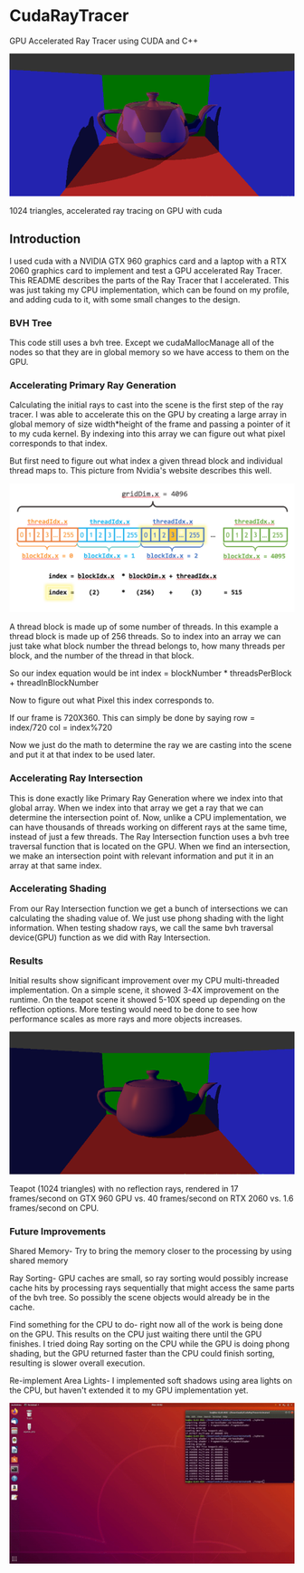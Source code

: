 # CudaRayTracer
GPU Accelerated Ray Tracer using CUDA and C++

![alt_text](https://raw.githubusercontent.com/boonemiller/CudaRayTracer/master/teapotReflection.bmp)

1024 triangles, accelerated ray tracing on GPU with cuda

## Introduction

I used cuda with a NVIDIA GTX 960 graphics card and a laptop with a RTX 2060 graphics card to implement and test a GPU accelerated Ray Tracer. This README describes the parts
of the Ray Tracer that I accelerated. This was just taking my CPU implementation, which can be found on my profile, and adding cuda to it, with some small changes to the design.

### BVH Tree

This code still uses a bvh tree. Except we cudaMallocManage all of the nodes so that they are in global memory so we have access to them on the GPU.


### Accelerating Primary Ray Generation

Calculating the initial rays to cast into the scene is the first step of the ray tracer. I was able to accelerate this on the GPU
by creating a large array in global memory of size width*height of the frame and passing a pointer of it to my cuda kernel. By indexing into this array we can figure out what pixel corresponds to that index.

But first need to figure out what index a given thread block and individual thread maps to. This picture from Nvidia's website describes this well.

![alt text](https://raw.githubusercontent.com/boonemiller/CudaRayTracer/master/cuda_indexing.png)

A thread block is made up of some number of threads. In this example a thread block is made up of 256 threads.
So to index into an array we can just take what block number the thread belongs to, how many threads per block, and the number of the thread in that block.

So our index equation would be
int index = blockNumber * threadsPerBlock + threadInBlockNumber

Now to figure out what Pixel this index corresponds to.

If our frame is 720X360. This can simply be done by saying
row = index/720
col = index%720

Now we just do the math to determine the ray we are casting into the scene and put it at that index to be used later.

### Accelerating Ray Intersection

This is done exactly like Primary Ray Generation where we index into that global array. When we index into that array
we get a ray that we can determine the intersection point of. Now, unlike a CPU implementation, we can have thousands of threads working on different rays
at the same time, instead of just a few threads. The Ray Intersection function uses a bvh tree traversal function that is located on the GPU.
When we find an intersection, we make an intersection point with relevant information and put it in an array at that same index.

### Accelerating Shading

From our Ray Intersection function we get a bunch of intersections we can calculating the shading value of. We just use phong shading
with the light information. When testing shadow rays, we call the same bvh traversal device(GPU) function as we did with Ray Intersection.

### Results

Initial results show significant improvement over my CPU multi-threaded implementation. On a simple scene, it showed 3-4X improvement on the runtime. On the teapot scene it showed 5-10X speed up depending on the reflection options. More testing would need to be done to see how performance scales as more rays and more objects increases.

![alt_text](https://raw.githubusercontent.com/boonemiller/CudaRayTracer/master/teapotNoReflection.bmp)

Teapot (1024 triangles) with no reflection rays, rendered in 17 frames/second on GTX 960 GPU vs. 40 frames/second on RTX 2060 vs. 1.6 frames/second on CPU.

### Future Improvements

Shared Memory- Try to bring the memory closer to the processing by using shared memory

Ray Sorting- GPU caches are small, so ray sorting would possibly increase cache hits by processing rays sequentially that might access
the same parts of the bvh tree. So possibly the scene objects would already be in the cache.

Find something for the CPU to do- right now all of the work is being done on the GPU. This results on the CPU just waiting there until the GPU finishes.
I tried doing Ray sorting on the CPU while the GPU is doing phong shading, but the GPU returned faster than the CPU could finish sorting, resulting is slower overall execution. 

Re-implement Area Lights- I implemented soft shadows using area lights on the CPU, but haven't extended it to my GPU implementation yet.  

![](Teapot.gif)

